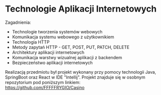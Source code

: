 # Technologie Aplikacji Internetowych

Zagadnienia:

* Technologie tworzenia systemów webowych
* Komunikacja systemu webowego z użytkownikiem
* Technologia HTTP
* Metody zapytań HTTP - GET, POST, PUT, PATCH, DELETE
* Architektury aplikacji internetowych
* Komunikacja warstwy wizualnej aplikacji z backendem
* Bezpieczeństwo aplikacji internetowych

Realizacją przedmiotu był projekt wykonany przy pomocy technologii Java, SpringBoot oraz React w IDE "Intellij". Projekt znajduje się w osobnym repozytorium pod poniższym linkiem:
https://github.com/FFFFFRYGIO/Casino
